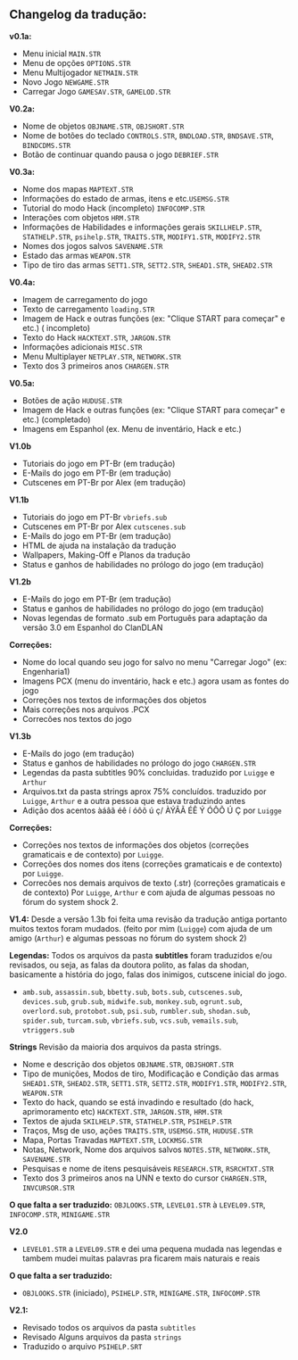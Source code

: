 ## Changelog da tradução:

**v0.1a:**
* Menu inicial `MAIN.STR`
* Menu de opções `OPTIONS.STR`
* Menu Multijogador `NETMAIN.STR` 
* Novo Jogo `NEWGAME.STR`
* Carregar Jogo `GAMESAV.STR`, `GAMELOD.STR` 

**V0.2a:**
* Nome de objetos `OBJNAME.STR`, `OBJSHORT.STR`
* Nome de botões do teclado `CONTROLS.STR`, `BNDLOAD.STR`, `BNDSAVE.STR`, `BINDCDMS.STR`
* Botão de continuar quando pausa o jogo `DEBRIEF.STR`

**V0.3a:**
* Nome dos mapas `MAPTEXT.STR`
* Informações do estado de armas, itens e etc.`USEMSG.STR`
* Tutorial do modo Hack (incompleto) `INFOCOMP.STR`
* Interações com objetos `HRM.STR`
* Informações de Habilidades e informações gerais `SKILLHELP.STR`, `STATHELP.STR`, `psihelp.STR`, `TRAITS.STR`, `MODIFY1.STR`, `MODIFY2.STR`
* Nomes dos jogos salvos `SAVENAME.STR`
* Estado das armas `WEAPON.STR`
* Tipo de tiro das armas `SETT1.STR`, `SETT2.STR`, `SHEAD1.STR`, `SHEAD2.STR`

**V0.4a:**
 * Imagem de carregamento do jogo
 * Texto de carregamento `loading.STR`
 * Imagem de Hack e outras funções (ex: "Clique START para começar" e etc.) ( incompleto)
 * Texto do Hack `HACKTEXT.STR`, `JARGON.STR`
 * Informações adicionais `MISC.STR`
 * Menu Multiplayer `NETPLAY.STR`, `NETWORK.STR`
 * Texto dos 3 primeiros anos `CHARGEN.STR`
 

**V0.5a:**
 * Botões de ação `HUDUSE.STR`
 * Imagem de Hack e outras funções (ex: "Clique START para começar" e etc.) (completado)
 * Imagens em Espanhol (ex. Menu de inventário, Hack e etc.)

**V1.0b**
* Tutoriais do jogo em PT-Br (em tradução)
* E-Mails do jogo em PT-Br (em tradução)
* Cutscenes em PT-Br por Alex (em tradução)



**V1.1b**
* Tutoriais do jogo em PT-Br `vbriefs.sub`
* Cutscenes em PT-Br por Alex `cutscenes.sub`
* E-Mails do jogo em PT-Br (em tradução)
* HTML de ajuda na instalação da tradução
* Wallpapers, Making-Off e Planos da tradução
* Status e ganhos de habilidades no prólogo do jogo (em tradução)
 

**V1.2b**
* E-Mails do jogo em PT-Br (em tradução)
* Status e ganhos de habilidades no prólogo do jogo (em tradução)
* Novas legendas de formato .sub em Português para adaptação da versão 3.0 em Espanhol do ClanDLAN

**Correções:**
 * Nome do local quando seu jogo for salvo no menu "Carregar Jogo" (ex: Engenharia1)
 * Imagens PCX (menu do inventário, hack e etc.) agora usam as fontes do jogo
 * Correções nos textos de informações dos objetos
 * Mais correções nos arquivos .PCX
 * Correcões nos textos do jogo


**V1.3b**
* E-Mails do jogo (em tradução)
* Status e ganhos de habilidades no prólogo do jogo `CHARGEN.STR`
* Legendas da pasta subtitles 90% concluidas. traduzido por `Luigge` e `Arthur`
* Arquivos.txt da pasta strings aprox 75% concluídos. traduzido por `Luigge`, `Arthur` e a outra pessoa que estava traduzindo antes
* Adição dos acentos àáâã éê í óôõ ú ç/ ÀÝÂÃ ÉÊ Ý ÓÔÕ Ú Ç por `Luigge`

**Correções:**
* Correções nos textos de informações dos objetos (correções gramaticais e de contexto) por `Luigge`.
* Correções dos nomes dos itens (correções gramaticais e de contexto) por `Luigge`.
* Correcões nos demais arquivos de texto (.str) (correções gramaticais e de contexto) Por `Luigge`, `Arthur` e com ajuda de algumas pessoas no fórum do system shock 2.
  
**V1.4:**
 Desde a versão 1.3b foi feita uma revisão da tradução antiga portanto muitos textos foram mudados. (feito por mim (`Luigge`) com ajuda de um amigo (`Arthur`) e algumas pessoas no fórum do system shock 2)

**Legendas:**
Todos os arquivos da pasta **subtitles** foram traduzidos e/ou revisados, ou seja, as falas da doutora polito, as falas da shodan, basicamente a história do jogo, falas dos inimigos, cutscene inicial do jogo.

* `amb.sub`, `assassin.sub`, `bbetty.sub`, `bots.sub`, `cutscenes.sub`, `devices.sub`, `grub.sub`, `midwife.sub`, `monkey.sub`, `ogrunt.sub`, `overlord.sub`, `protobot.sub`, `psi.sub`, `rumbler.sub`, `shodan.sub`, `spider.sub`, `turcam.sub`, `vbriefs.sub`, `vcs.sub`, `vemails.sub`, `vtriggers.sub` 

**Strings**
Revisão da maioria dos arquivos da pasta strings.

* Nome e descrição dos objetos `OBJNAME.STR`, `OBJSHORT.STR`
* Tipo de munições, Modos de tiro, Modificação e Condição das armas `SHEAD1.STR`, `SHEAD2.STR`, `SETT1.STR`, `SETT2.STR`, `MODIFY1.STR`, `MODIFY2.STR`, `WEAPON.STR`
* Texto do hack, quando se está invadindo e resultado (do hack, aprimoramento etc)  `HACKTEXT.STR`, `JARGON.STR`, `HRM.STR`
* Textos de ajuda `SKILHELP.STR`, `STATHELP.STR`, `PSIHELP.STR`
* Traços, Msg de uso, ações `TRAITS.STR`, `USEMSG.STR`, `HUDUSE.STR`
* Mapa, Portas Travadas `MAPTEXT.STR`, `LOCKMSG.STR`
* Notas, Network, Nome dos arquivos salvos `NOTES.STR`, `NETWORK.STR`, `SAVENAME.STR`
* Pesquisas e nome de itens pesquisáveis `RESEARCH.STR`, `RSRCHTXT.STR`
* Texto dos 3 primeiros anos na UNN e texto do cursor `CHARGEN.STR`, `INVCURSOR.STR` 
 
**O que falta a ser traduzido:**
 `OBJLOOKS.STR`, `LEVEL01.STR` à `LEVEL09.STR`, `INFOCOMP.STR`, `MINIGAME.STR`

**V2.0**
* `LEVEL01.STR` a `LEVEL09.STR` e dei uma pequena mudada nas legendas e tambem mudei muitas palavras pra ficarem mais naturais e reais

**O que falta a ser traduzido:**
* `OBJLOOKS.STR` (iniciado), `PSIHELP.STR`, `MINIGAME.STR`, `INFOCOMP.STR`

**V2.1:**

* Revisado todos os arquivos da pasta `subtitles`
* Revisado Alguns arquivos da pasta `strings`
* Traduzido o arquivo `PSIHELP.SRT` 